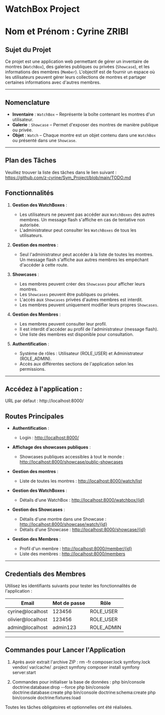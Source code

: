 # WatchBox Project
# Nom et Prénom : Cyrine ZRIBI

## Sujet du Projet
Ce projet est une application web permettant de gérer un inventaire de montres (`WatchBox`), des galeries publiques ou privées (`Showcase`), et les informations des membres (`Member`). L'objectif est de fournir un espace où les utilisateurs peuvent gérer leurs collections de montres et partager certaines informations avec d'autres membres.

---

## Nomenclature
- **Inventaire** : `WatchBox` – Représente la boîte contenant les montres d'un utilisateur.
- **Galerie** : `Showcase` – Permet d'exposer des montres de manière publique ou privée.
- **Objet** : `Watch` – Chaque montre est un objet contenu dans une `WatchBox` ou présenté dans une `Showcase`.

---

## Plan des Tâches
Veuillez trouver la liste des tâches dans le lien suivant : https://github.com/z-cyrine/Sym_Project/blob/main/TODO.md

## Fonctionnalités
1. **Gestion des WatchBoxes** :
   - Les utilisateurs ne peuvent pas accéder aux `WatchBoxes` des autres membres. Un message flash s'affiche en cas de tentative non autorisée.
   - L'administrateur peut consulter les `WatchBoxes` de tous les utilisateurs.

2. **Gestion des montres** :
   - Seul l'administrateur peut accéder à la liste de toutes les montres. Un message flash s'affiche aux autres membres les empéchant d'accéder à cette route.

3. **Showcases** :
   - Les membres peuvent créer des `Showcases` pour afficher leurs montres.
   - Les `Showcases` peuvent être publiques ou privées.
   - L'accès aux `Showcases` privées d'autres membres est interdit.
   - Les membres peuvent uniquement modifier leurs propres `Showcases`.

4. **Gestion des Membres** :
   - Les membres peuvent consulter leur profil.
   - Il est interdit d'accéder au profil de l'administrateur (message flash).
   - Une liste des membres est disponible pour consultation.

5. **Authentification** :
   - Système de rôles : Utilisateur (ROLE_USER) et Administrateur (ROLE_ADMIN).
   - Accès aux différentes sections de l'application selon les permissions.

---

## Accédez à l'application :
URL par défaut : http://localhost:8000/

## Routes Principales
- **Authentification** :
  - Login : [http://localhost:8000/](http://localhost:8000/)

- **Affichage des showcases publiques** :
  - Showcases publiques accessibles à tout le monde : [http://localhost:8000/showcase/public-showcases](http://localhost:8000/showcase/public-showcases)

- **Gestion des montres** :
  - Liste de toutes les montres : [http://localhost:8000/watch/list](http://localhost:8000/watch/list)

- **Gestion des WatchBoxes** :
  - Détails d'une WatchBox : [http://localhost:8000/watchbox/{id}](http://localhost:8000/watchbox/{id})

- **Gestion des Showcases** :
  - Détails d'une montre dans une Showcase : [http://localhost:8000/showcase/watch/{id}](http://localhost:8000/showcase/watch/{id})
  - Détails d'une Showcase : [http://localhost:8000/showcase/{id}](http://localhost:8000/showcase/{id})

- **Gestion des Membres** :
  - Profil d'un membre : [http://localhost:8000/member/{id}](http://localhost:8000/member/{id})
  - Liste des membres : [http://localhost:8000/members](http://localhost:8000/members)

---

## Credentials des Membres
Utilisez les identifiants suivants pour tester les fonctionnalités de l'application :

| Email              | Mot de passe | Rôle          |
|--------------------|--------------|---------------|
| cyrine@localhost   | 123456       | ROLE_USER     |
| olivier@localhost  | 123456       | ROLE_USER     |
| admin@localhost    | admin123     | ROLE_ADMIN    |

---

## Commandes pour Lancer l'Application
1. Après avoir extrait l'archive ZIP :
  rm -fr composer.lock symfony.lock vendor/ var/cache/ .project
  symfony composer install
  symfony server:start

2. Commandes pour initialiser la base de données :
  php bin/console doctrine:database:drop --force
  php bin/console doctrine:database:create
  php bin/console doctrine:schema:create
  php bin/console doctrine:fixtures:load

Toutes les tâches obligatoires et optionnelles ont été réalisées.

